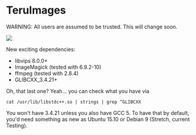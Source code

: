 # TeruImages

WARNING: All users are assumed to be trusted. This will change soon.

![](https://teru.sexy/gridfs/media/c121a4a8d5b9248786c8b4bf8425b44a)

New exciting dependencies:
- libvips 8.0.0+
- ImageMagick (tested with 6.9.2-10)
- ffmpeg (tested with 2.8.4)
- GLIBCXX_3.4.21+

Oh, that last one? Yeah... you can check what you have via
```
cat /usr/lib/libstdc++.so | strings | grep ^GLIBCXX
```
You won't have 3.4.21 unless you also have GCC 5. To have that by default, you'd need something as new as Ubuntu 15.10 or Debian 9 (Stretch, current Testing).
